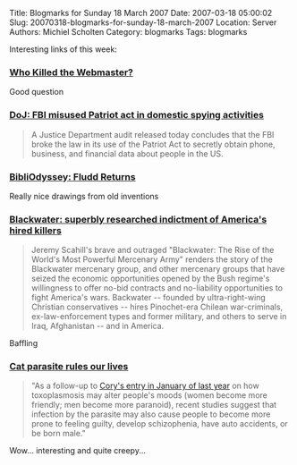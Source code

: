 Title: Blogmarks for Sunday 18 March 2007
Date: 2007-03-18 05:00:02
Slug: 20070318-blogmarks-for-sunday-18-march-2007
Location: Server
Authors: Michiel Scholten
Category: blogmarks
Tags: blogmarks

<p>Interesting links of this week:</p>
<h3><a href="http://blog.rightbrainnetworks.com/2007/01/28/who-killed-the-webmaster/">Who Killed the Webmaster?</a></h3>
<p>Good question</p>
<h3><a href="http://www.boingboing.net/2007/03/09/doj_fbi_misused_patr.html">DoJ: FBI misused Patriot act in domestic spying activities</a></h3>
<blockquote><p>A Justice Department audit released today concludes that the FBI broke the law in its use of the Patriot Act to secretly obtain phone, business, and financial data about people in the US.</p></blockquote>
<h3><a href="http://bibliodyssey.blogspot.com/2007/02/fludd-returns.html">BibliOdyssey: Fludd Returns</a></h3>
<p>Really nice drawings from old inventions</p>
<h3><a href="http://www.boingboing.net/2007/03/11/blackwater_superbly_.html">Blackwater: superbly researched indictment of America's hired killers</a></h3>
<blockquote><p>Jeremy Scahill's brave and outraged "Blackwater: The Rise of the World's Most Powerful Mercenary Army" renders the story of the Blackwater mercenary group, and other mercenary groups that have seized the economic opportunities opened by the Bush regime's willingness to offer no-bid contracts and no-liability opportunities to fight America's wars. Backwater -- founded by ultra-right-wing Christian conservatives -- hires Pinochet-era Chilean war-criminals, ex-law-enforcement types and former military, and others to serve in Iraq, Afghanistan -- and in America.</p></blockquote>

<p>Baffling</p>
<h3><a href="http://www.boingboing.net/2007/03/11/cat_parasite_rules_o.html">Cat parasite rules our lives</a></h3>
<blockquote><p>"As a follow-up to <a href="http://www.boingboing.net/2006/01/22/moodaltering_cat_par.html">Cory's entry in January of last year</a> on how toxoplasmosis may alter people's moods (women become more friendly; men become more paranoid), recent studies suggest that infection by the parasite may also cause people to become more prone to feeling guilty, develop schizophenia, have auto accidents, or be born male."</p></blockquote>

<p>Wow... interesting and quite creepy...</p>
